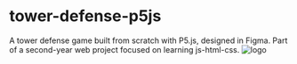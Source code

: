 # tower-defense-p5js
A tower defense game built from scratch with P5.js, designed in Figma. Part of a second-year web project focused on learning js-html-css.
![logo](https://github.com/FlorianMiceli/tower-defense-p5js/assets/103659071/896e7f80-ccb0-4aa6-bdbb-ee4ef09c7e90)
